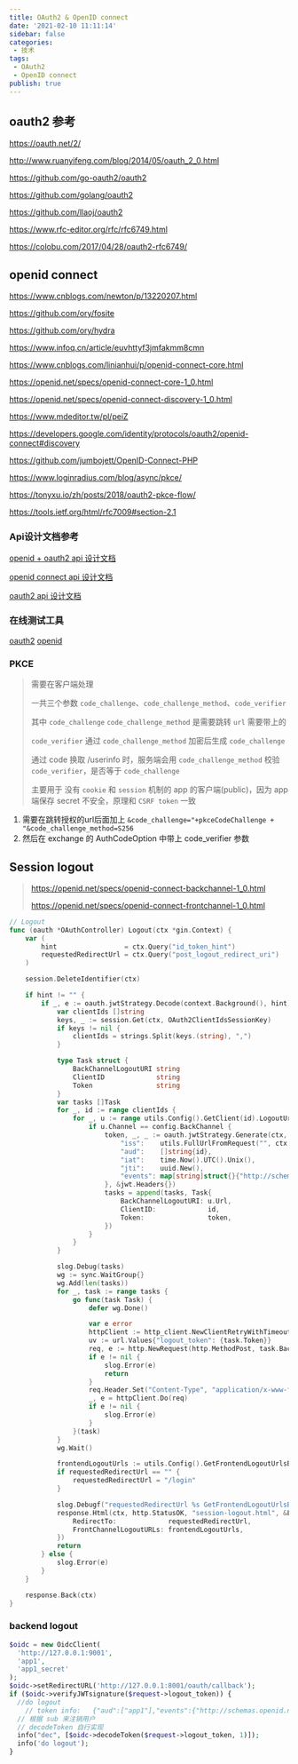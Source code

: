 ```yaml
---
title: OAuth2 & OpenID connect
date: '2021-02-10 11:11:14'
sidebar: false
categories:
 - 技术
tags:
 - OAuth2
 - OpenID connect
publish: true
---
```


## oauth2 参考

https://oauth.net/2/

http://www.ruanyifeng.com/blog/2014/05/oauth_2_0.html

https://github.com/go-oauth2/oauth2

https://github.com/golang/oauth2

https://github.com/llaoj/oauth2

https://www.rfc-editor.org/rfc/rfc6749.html

https://colobu.com/2017/04/28/oauth2-rfc6749/



## openid connect

https://www.cnblogs.com/newton/p/13220207.html

https://github.com/ory/fosite

https://github.com/ory/hydra

https://www.infoq.cn/article/euvhttyf3jmfakmm8cmn

https://www.cnblogs.com/linianhui/p/openid-connect-core.html

https://openid.net/specs/openid-connect-core-1_0.html

https://openid.net/specs/openid-connect-discovery-1_0.html

https://www.mdeditor.tw/pl/peiZ

https://developers.google.com/identity/protocols/oauth2/openid-connect#discovery

https://github.com/jumbojett/OpenID-Connect-PHP

https://www.loginradius.com/blog/async/pkce/

https://tonyxu.io/zh/posts/2018/oauth2-pkce-flow/

https://tools.ietf.org/html/rfc7009#section-2.1



### Api设计文档参考



[openid + oauth2 api 设计文档](https://developer.okta.com/docs/reference/api/oidc/)

[openid connect api 设计文档](https://openid.net/specs/openid-connect-core-1_0.html)

[oauth2 api 设计文档](https://colobu.com/2017/04/28/oauth2-rfc6749/)



### 在线测试工具

[oauth2](https://oauthdebugger.com/)
[openid](https://oidcdebugger.com/)



### PKCE


> 需要在客户端处理
>
> 一共三个参数 `code_challenge`、`code_challenge_method`、`code_verifier`
> 
> 其中 `code_challenge` `code_challenge_method` 是需要跳转 `url` 需要带上的
>
> `code_verifier` 通过 `code_challenge_method` 加密后生成 `code_challenge`
>
> 通过  code 换取 /userinfo 时，服务端会用 `code_challenge_method` 校验 `code_verifier`，是否等于 `code_challenge` 
>
> 主要用于 没有 `cookie` 和 `session` 机制的 app 的客户端(public)，因为 app 端保存 secret 不安全，原理和 `CSRF token` 一致

1. 需要在跳转授权的url后面加上 `&code_challenge="+pkceCodeChallenge + "&code_challenge_method=S256`
2. 然后在 exchange 的 AuthCodeOption 中带上 code_verifier 参数


## Session logout

> https://openid.net/specs/openid-connect-backchannel-1_0.html
>
> https://openid.net/specs/openid-connect-frontchannel-1_0.html



```go
// Logout
func (oauth *OAuthController) Logout(ctx *gin.Context) {
	var (
		hint                 = ctx.Query("id_token_hint")
		requestedRedirectUrl = ctx.Query("post_logout_redirect_uri")
	)

	session.DeleteIdentifier(ctx)

	if hint != "" {
		if _, e := oauth.jwtStrategy.Decode(context.Background(), hint); e == nil {
			var clientIds []string
			keys, _ := session.Get(ctx, OAuth2ClientIdsSessionKey)
			if keys != nil {
				clientIds = strings.Split(keys.(string), ",")
			}

			type Task struct {
				BackChannelLogoutURI string
				ClientID             string
				Token                string
			}
			var tasks []Task
			for _, id := range clientIds {
				for _, u := range utils.Config().GetClient(id).LogoutUrls {
					if u.Channel == config.BackChannel {
						token, _, _ := oauth.jwtStrategy.Generate(ctx, jwt2.MapClaims{
							"iss":    utils.FullUrlFromRequest("", ctx.Request),
							"aud":    []string{id},
							"iat":    time.Now().UTC().Unix(),
							"jti":    uuid.New(),
							"events": map[string]struct{}{"http://schemas.openid.net/event/backchannel-logout": {}},
						}, &jwt.Headers{})
						tasks = append(tasks, Task{
							BackChannelLogoutURI: u.Url,
							ClientID:             id,
							Token:                token,
						})
					}
				}
			}

			slog.Debug(tasks)
			wg := sync.WaitGroup{}
			wg.Add(len(tasks))
			for _, task := range tasks {
				go func(task Task) {
					defer wg.Done()

					var e error
					httpClient := http_client.NewClientRetryWithTimeout(2 * time.Second)
					uv := url.Values{"logout_token": {task.Token}}
					req, e := http.NewRequest(http.MethodPost, task.BackChannelLogoutURI, strings.NewReader(uv.Encode()))
					if e != nil {
						slog.Error(e)
						return
					}
					req.Header.Set("Content-Type", "application/x-www-form-urlencoded")
					_, e = httpClient.Do(req)
					if e != nil {
						slog.Error(e)
					}
				}(task)
			}
			wg.Wait()

			frontendLogoutUrls := utils.Config().GetFrontendLogoutUrlsByClientIDs(clientIds...)
			if requestedRedirectUrl == "" {
				requestedRedirectUrl = "/login"
			}

			slog.Debugf("requestedRedirectUrl %s GetFrontendLogoutUrlsByClientIDs %v frontendLogoutUrls %v", requestedRedirectUrl, clientIds, frontendLogoutUrls)
			response.Html(ctx, http.StatusOK, "session-logout.html", &LogoutResult{
				RedirectTo:             requestedRedirectUrl,
				FrontChannelLogoutURLs: frontendLogoutUrls,
			})
			return
		} else {
			slog.Error(e)
		}
	}

	response.Back(ctx)
}
```



### backend logout

```php
$oidc = new OidcClient(
  'http://127.0.0.1:9001',
  'app1',
  'app1_secret'
);
$oidc->setRedirectURL('http://127.0.0.1:8001/oauth/callback');
if ($oidc->verifyJWTsignature($request->logout_token)) {
  //do logout
	// token info:   {"aud":["app1"],"events":{"http://schemas.openid.net/event/backchannel-logout":[]},"iat":1618995375,"iss":"http://127.0.0.1:9001","jti":"70687f04-80f0-4c49-8a64-34b58f42bfdf","sub":"唯一标识符"}}
  // 根据 sub 来注销用户
  // decodeToken 自行实现
  info("dec", [$oidc->decodeToken($request->logout_token, 1)]);
  info('do logout');
}
```


